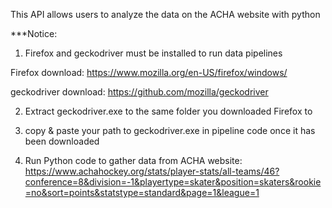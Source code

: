 This API allows users to analyze the data on the ACHA website with python

***Notice:

1. Firefox and geckodriver must be installed to run data pipelines

Firefox download:
https://www.mozilla.org/en-US/firefox/windows/

geckodriver download:
https://github.com/mozilla/geckodriver

2. Extract geckodriver.exe to the same folder you downloaded Firefox to

3. copy & paste your path to geckodriver.exe in pipeline code once it has been downloaded

4. Run Python code to gather data from ACHA website: 
https://www.achahockey.org/stats/player-stats/all-teams/46?conference=8&division=-1&playertype=skater&position=skaters&rookie=no&sort=points&statstype=standard&page=1&league=1

